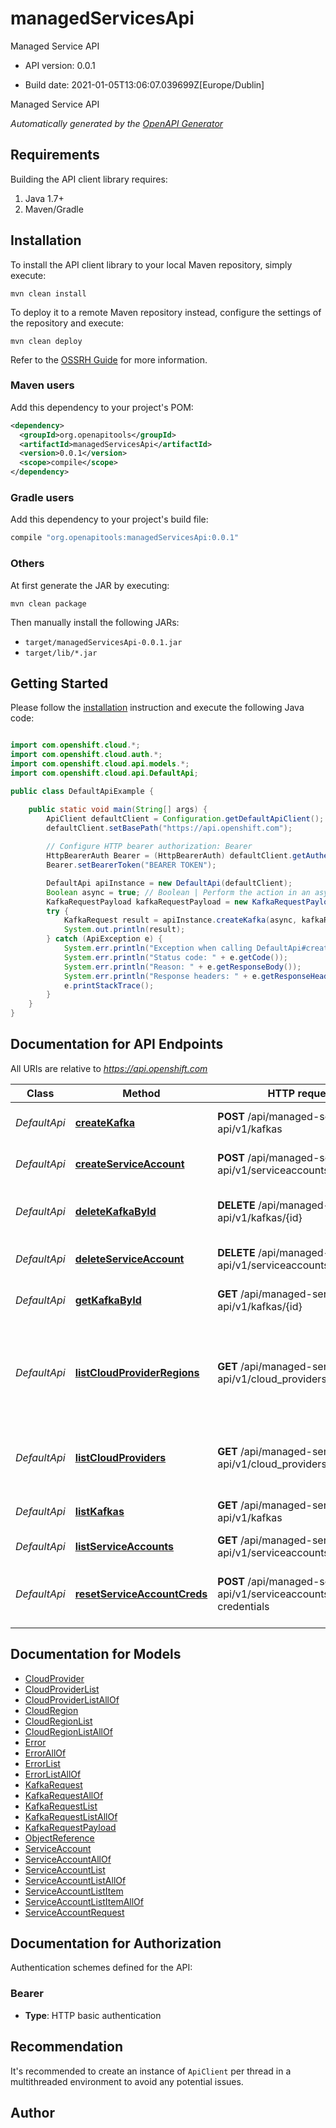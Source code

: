 # managedServicesApi

Managed Service API

- API version: 0.0.1

- Build date: 2021-01-05T13:06:07.039699Z[Europe/Dublin]

Managed Service API


*Automatically generated by the [OpenAPI Generator](https://openapi-generator.tech)*

## Requirements

Building the API client library requires:

1. Java 1.7+
2. Maven/Gradle

## Installation

To install the API client library to your local Maven repository, simply execute:

```shell
mvn clean install
```

To deploy it to a remote Maven repository instead, configure the settings of the repository and execute:

```shell
mvn clean deploy
```

Refer to the [OSSRH Guide](http://central.sonatype.org/pages/ossrh-guide.html) for more information.

### Maven users

Add this dependency to your project's POM:

```xml
<dependency>
  <groupId>org.openapitools</groupId>
  <artifactId>managedServicesApi</artifactId>
  <version>0.0.1</version>
  <scope>compile</scope>
</dependency>
```

### Gradle users

Add this dependency to your project's build file:

```groovy
compile "org.openapitools:managedServicesApi:0.0.1"
```

### Others

At first generate the JAR by executing:

```shell
mvn clean package
```

Then manually install the following JARs:

- `target/managedServicesApi-0.0.1.jar`
- `target/lib/*.jar`

## Getting Started

Please follow the [installation](#installation) instruction and execute the following Java code:

```java

import com.openshift.cloud.*;
import com.openshift.cloud.auth.*;
import com.openshift.cloud.api.models.*;
import com.openshift.cloud.api.DefaultApi;

public class DefaultApiExample {

    public static void main(String[] args) {
        ApiClient defaultClient = Configuration.getDefaultApiClient();
        defaultClient.setBasePath("https://api.openshift.com");
        
        // Configure HTTP bearer authorization: Bearer
        HttpBearerAuth Bearer = (HttpBearerAuth) defaultClient.getAuthentication("Bearer");
        Bearer.setBearerToken("BEARER TOKEN");

        DefaultApi apiInstance = new DefaultApi(defaultClient);
        Boolean async = true; // Boolean | Perform the action in an asynchronous manner
        KafkaRequestPayload kafkaRequestPayload = new KafkaRequestPayload(); // KafkaRequestPayload | Kafka data
        try {
            KafkaRequest result = apiInstance.createKafka(async, kafkaRequestPayload);
            System.out.println(result);
        } catch (ApiException e) {
            System.err.println("Exception when calling DefaultApi#createKafka");
            System.err.println("Status code: " + e.getCode());
            System.err.println("Reason: " + e.getResponseBody());
            System.err.println("Response headers: " + e.getResponseHeaders());
            e.printStackTrace();
        }
    }
}

```

## Documentation for API Endpoints

All URIs are relative to *https://api.openshift.com*

Class | Method | HTTP request | Description
------------ | ------------- | ------------- | -------------
*DefaultApi* | [**createKafka**](docs/DefaultApi.md#createKafka) | **POST** /api/managed-services-api/v1/kafkas | Create a new kafka Request
*DefaultApi* | [**createServiceAccount**](docs/DefaultApi.md#createServiceAccount) | **POST** /api/managed-services-api/v1/serviceaccounts | Create a service account
*DefaultApi* | [**deleteKafkaById**](docs/DefaultApi.md#deleteKafkaById) | **DELETE** /api/managed-services-api/v1/kafkas/{id} | Delete a kafka request by id
*DefaultApi* | [**deleteServiceAccount**](docs/DefaultApi.md#deleteServiceAccount) | **DELETE** /api/managed-services-api/v1/serviceaccounts/{id} | Delete service account
*DefaultApi* | [**getKafkaById**](docs/DefaultApi.md#getKafkaById) | **GET** /api/managed-services-api/v1/kafkas/{id} | Get a kafka request by id
*DefaultApi* | [**listCloudProviderRegions**](docs/DefaultApi.md#listCloudProviderRegions) | **GET** /api/managed-services-api/v1/cloud_providers/{id}/regions | Retrieves the list of supported regions of the supported cloud provider.
*DefaultApi* | [**listCloudProviders**](docs/DefaultApi.md#listCloudProviders) | **GET** /api/managed-services-api/v1/cloud_providers | Retrieves the list of supported cloud providers.
*DefaultApi* | [**listKafkas**](docs/DefaultApi.md#listKafkas) | **GET** /api/managed-services-api/v1/kafkas | Returns a list of Kafka requests
*DefaultApi* | [**listServiceAccounts**](docs/DefaultApi.md#listServiceAccounts) | **GET** /api/managed-services-api/v1/serviceaccounts | List service accounts
*DefaultApi* | [**resetServiceAccountCreds**](docs/DefaultApi.md#resetServiceAccountCreds) | **POST** /api/managed-services-api/v1/serviceaccounts/{id}/reset-credentials | reset credentials for the service account


## Documentation for Models

 - [CloudProvider](docs/CloudProvider.md)
 - [CloudProviderList](docs/CloudProviderList.md)
 - [CloudProviderListAllOf](docs/CloudProviderListAllOf.md)
 - [CloudRegion](docs/CloudRegion.md)
 - [CloudRegionList](docs/CloudRegionList.md)
 - [CloudRegionListAllOf](docs/CloudRegionListAllOf.md)
 - [Error](docs/Error.md)
 - [ErrorAllOf](docs/ErrorAllOf.md)
 - [ErrorList](docs/ErrorList.md)
 - [ErrorListAllOf](docs/ErrorListAllOf.md)
 - [KafkaRequest](docs/KafkaRequest.md)
 - [KafkaRequestAllOf](docs/KafkaRequestAllOf.md)
 - [KafkaRequestList](docs/KafkaRequestList.md)
 - [KafkaRequestListAllOf](docs/KafkaRequestListAllOf.md)
 - [KafkaRequestPayload](docs/KafkaRequestPayload.md)
 - [ObjectReference](docs/ObjectReference.md)
 - [ServiceAccount](docs/ServiceAccount.md)
 - [ServiceAccountAllOf](docs/ServiceAccountAllOf.md)
 - [ServiceAccountList](docs/ServiceAccountList.md)
 - [ServiceAccountListAllOf](docs/ServiceAccountListAllOf.md)
 - [ServiceAccountListItem](docs/ServiceAccountListItem.md)
 - [ServiceAccountListItemAllOf](docs/ServiceAccountListItemAllOf.md)
 - [ServiceAccountRequest](docs/ServiceAccountRequest.md)


## Documentation for Authorization

Authentication schemes defined for the API:
### Bearer


- **Type**: HTTP basic authentication


## Recommendation

It's recommended to create an instance of `ApiClient` per thread in a multithreaded environment to avoid any potential issues.

## Author



